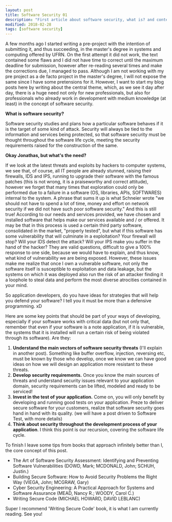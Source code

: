 ```yaml
---
layout: post
title: Software Security 01
description: "First article about software security, what is? and contextualization"
modified: 2018-02-28
tags: [software security]
---
```


<p>
A few months ago I started writing a pre-project with the intention of submitting it, and thus succeeding, in the master's degree in systems and computing offered by UFRN. On the first attempt it did not work, the text contained some flaws and I did not have time to correct until the maximum deadline for submission, however after re-reading several times and make the corrections due, I managed to pass. Although I am not working with my pre project as a de facto project in the master's degree, I will not expose the same since I have some pretensions for it. However, I want to start my blog posts here by writing about the central theme, which, as we see it day after day, there is a huge need not only for new professionals, but also for professionals who already work in development with medium knowledge (at least) in the concept of software security.
</p>

<p>
<b>What is software security?</b>
</p>

<p>
Software security studies and plans how a particular software behaves if it is the target of some kind of attack. Security will always be tied to the information and services being protected, so that software security must be thought throughout the software life cycle, meeting the security requirements raised for the construction of the same.
</p>

<p>
<b>Okay Jonathas, but what's the need?</b>
</p>

<p>
If we look at the latest threats and exploits by hackers to computer systems, we see that, of course, all IT people are already stunned, raising their firewalls, IDS and IPS, running to upgrade their software with the famous patches (this is not wrong, it is a praiseworthy and correct attitude), however we forget that many times that exploration could only be performed due to a failure in a software (OS, libraries, APIs, SOFTWARES) internal to the system. A phrase that sums it up is what Schneier wrote "we should not have to spend a lot of time, money and effort on network security if we did not have such poor software security." And this is still true! According to our needs and services provided, we have chosen and installed software that helps make our services available and / or offered. It may be that in this process is used a certain third party software, consolidated in the market, "properly tested", but what if this software has some vulnerability that will culminate in a exploitation? Your firewall will stop? Will your IDS detect the attack? Will your IPS make you suffer in the hand of the hacker? They are valid questions, difficult to give a 100% response to one side, because we would have to explain, and thus know, what kind of vulnerability we are being exposed. However, these issues make me realize that once I own a vulnerable software, not only the software itself is susceptible to exploitation and data leakage, but the systems on which it was deployed also run the risk of an attacker finding it a loophole to steal data and perform the most diverse atrocities contained in your mind.
</p>

<p>
So application developers, do you have ideas for strategies that will help you defend your software? I tell you it must be more than a defensive programming. xD

Here are some key points that should be part of your ways of developing, especially if your software works with critical data (but not only that, remember that even if your software is a note application, if it is vulnerable, the systems that it is installed will run a certain risk of being violated through its software). Are they:
</p>

1. <b>Understand the main vectors of software security threats</b> (I'll explain in another post). Something like buffer overflow, injection, reversing etc, must be known by those who develop, once we know we can have good ideas on how we will design an application more resistant to these threats.
2. <b>Develop security requirements.</b> Once you know the main sources of threats and understand security issues relevant to your application domain, security requirements can be lifted, modeled and ready to be serviced!
3. <b>Invest in the test of your application.</b> Come on, you will only benefit by developing and running good tests on your application. Preze to deliver secure software for your customers, realize that software security goes hand in hand with its quality. (we will have a post driven to Software Test, with more details)
4. <b>Think about security throughout the development process of your application</b>. I think this point is our recursion, covering the software life cycle.

<p>
To finish I leave some tips from books that approach infinitely better than I, the core concept of this post.
</P>

* The Art of Software Security Assessment: Identifying and Preventing Software Vulnerabilities (DOWD, Mark; MCDONALD, John; SCHUH, Justin.)
* Building Secure Software: How to Avoid Security Problems the Right Way (VIEGA, John; MCGRAW, Gary)
* Cyber Security Engineering: A Practical Approach for Systems and Software Assurance (MEAD, Nancy R.; WOODY, Carol C.)
* Writing Secure Code (MICHAEL HOWARD, DAVID LEBLANC)

<p>
Super I recommend 'Writing Secure Code' book, it is what I am currently reading.
See you!
<p/>
